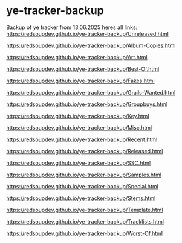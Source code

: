 # ye-tracker-backup
Backup of ye tracker from 13.06.2025
heres all links:
https://redsoupdev.github.io/ye-tracker-backup/Unreleased.html

https://redsoupdev.github.io/ye-tracker-backup/Album-Copies.html

https://redsoupdev.github.io/ye-tracker-backup/Art.html

https://redsoupdev.github.io/ye-tracker-backup/Best-Of.html

https://redsoupdev.github.io/ye-tracker-backup/Fakes.html

https://redsoupdev.github.io/ye-tracker-backup/Grails-Wanted.html

https://redsoupdev.github.io/ye-tracker-backup/Groupbuys.html

https://redsoupdev.github.io/ye-tracker-backup/Key.html

https://redsoupdev.github.io/ye-tracker-backup/Misc.html

https://redsoupdev.github.io/ye-tracker-backup/Recent.html

https://redsoupdev.github.io/ye-tracker-backup/Released.html

https://redsoupdev.github.io/ye-tracker-backup/SSC.html

https://redsoupdev.github.io/ye-tracker-backup/Samples.html

https://redsoupdev.github.io/ye-tracker-backup/Special.html

https://redsoupdev.github.io/ye-tracker-backup/Stems.html

https://redsoupdev.github.io/ye-tracker-backup/Template.html

https://redsoupdev.github.io/ye-tracker-backup/Tracklists.html

https://redsoupdev.github.io/ye-tracker-backup/Worst-Of.html
